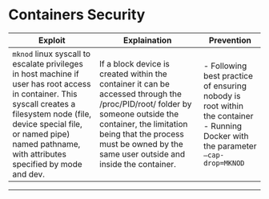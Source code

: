 # Containers Security

| Exploit | Explaination | Prevention |
|---|---|---|
| `mknod` linux syscall to escalate privileges in host machine if user has root access in container. This syscall creates a filesystem node (file, device special file, or named pipe) named pathname, with attributes specified by mode and dev. | If a block device is created within the container it can be accessed through the /proc/PID/root/ folder by someone outside the container, the limitation being that the process must be owned by the same user outside and inside the container. | - Following best practice of ensuring nobody is root within the container <br> - Running Docker with the parameter `–cap-drop=MKNOD` |

---
